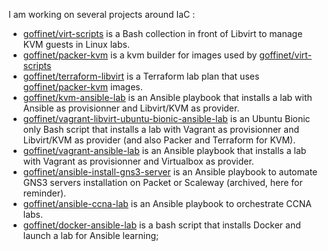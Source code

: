 I am working on several projects around IaC :

- [goffinet/virt-scripts](https://github.com/goffinet/virt-scripts/) is a Bash collection in front of Libvirt to manage KVM guests in Linux labs.
- [goffinet/packer-kvm](https://github.com/goffinet/packer-kvm) is a kvm builder for images used by [goffinet/virt-scripts](https://github.com/goffinet/virt-scripts/)
- [goffinet/terraform-libvirt](https://github.com/goffinet/terraform-libvirt) is a Terraform lab plan that uses [goffinet/packer-kvm](https://github.com/goffinet/packer-kvm) images.
- [goffinet/kvm-ansible-lab](https://github.com/goffinet/kvm-ansible-lab/) is an Ansible playbook that installs a lab with Ansible as provisionner and Libvirt/KVM as provider.
- [goffinet/vagrant-libvirt-ubuntu-bionic-ansible-lab](https://github.com/goffinet/vagrant-libvirt-ubuntu-bionic-ansible-lab/) is an Ubuntu Bionic only Bash script that installs a lab with Vagrant as provisionner and Libvirt/KVM as provider (and also Packer and Terraform for KVM).
- [goffinet/vagrant-ansible-lab](https://github.com/goffinet/vagrant-ansible-lab/) is an Ansible playbook that installs a lab with Vagrant as provisionner and Virtualbox as provider.
- [goffinet/ansible-install-gns3-server](https://github.com/goffinet/ansible-install-gns3-server) is an Ansible playbook to automate GNS3 servers installation on Packet or Scaleway (archived, here for reminder).
- [goffinet/ansible-ccna-lab](https://github.com/goffinet/ansible-ccna-lab) is an Ansible playbook to orchestrate CCNA labs.
- [goffinet/docker-ansible-lab](https://github.com/goffinet/docker-ansible-lab/) is a bash script that installs Docker and launch a lab for Ansible learning;
